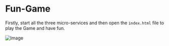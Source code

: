 # Fun-Game

Firstly, start all the three micro-services and then open the `index.html` file to play the Game and have fun.

![Image](https://user-images.githubusercontent.com/56021229/118037543-9f566f00-b38b-11eb-94c5-baae2891b9b4.png)
